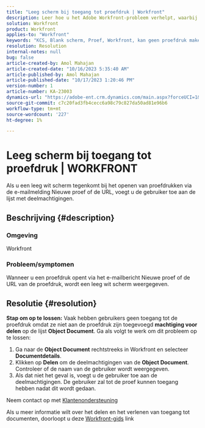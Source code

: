 ```yaml
---
title: "Leeg scherm bij toegang tot proefdruk | Workfront"
description: Leer hoe u het Adobe Workfront-probleem verhelpt, waarbij een leeg scherm verschijnt wanneer u een proefdruk opent. Voeg gebruiker toe aan de lijst met deelmachtigingen.
solution: Workfront
product: Workfront
applies-to: "Workfront"
keywords: "KCS, Blank scherm, Proef, Workfront, kan geen proefdruk maken van, leeg scherm voor proefdrukken "
resolution: Resolution
internal-notes: null
bug: false
article-created-by: Amol Mahajan
article-created-date: "10/16/2023 5:35:40 AM"
article-published-by: Amol Mahajan
article-published-date: "10/17/2023 1:20:46 PM"
version-number: 1
article-number: KA-23003
dynamics-url: "https://adobe-ent.crm.dynamics.com/main.aspx?forceUCI=1&pagetype=entityrecord&etn=knowledgearticle&id=c774cfd4-e56b-ee11-8df0-6045bd006239"
source-git-commit: c7c20fad3fb4cecc6a98c79c827da50ad81e96b6
workflow-type: tm+mt
source-wordcount: '227'
ht-degree: 1%

---
```


# Leeg scherm bij toegang tot proefdruk | WORKFRONT


Als u een leeg wit scherm tegenkomt bij het openen van proefdrukken via de e-mailmelding Nieuwe proef of de URL, voegt u de gebruiker toe aan de lijst met deelmachtigingen.

## Beschrijving {#description}


### <b>Omgeving</b>

Workfront



### <b>Probleem/symptomen</b>

Wanneer u een proefdruk opent via het e-mailbericht Nieuwe proef of de URL van de proefdruk, wordt een leeg wit scherm weergegeven.


## Resolutie {#resolution}

<b>Stap om op te lossen:</b>
Vaak hebben gebruikers geen toegang tot de proefdruk omdat ze niet aan de proefdruk zijn toegevoegd <b>machtiging voor delen</b> op de lijst <b>Object Document</b>. Ga als volgt te werk om dit probleem op te lossen:

1. Ga naar de <b>Object Document</b> rechtstreeks in Workfront en selecteer <b>Documentdetails</b>.
2. Klikken op <b>Delen</b> om de deelmachtigingen van de <b>Object Document</b>. Controleer of de naam van de gebruiker wordt weergegeven.
3. Als dat niet het geval is, voegt u de gebruiker toe aan de deelmachtigingen. De gebruiker zal tot de proef kunnen toegang hebben nadat dit wordt gedaan.




Neem contact op met [Klantenondersteuning](https://experienceleague.adobe.com/docs/workfront/using/basics/tips-tricks-for-basics/contact-customer-support.html)



Als u meer informatie wilt over het delen en het verlenen van toegang tot documenten, doorloopt u deze [Workfront-gids](https://experienceleague.adobe.com/docs/workfront/using/basics/grant-request-object-permissions/document-permissions.html) link
